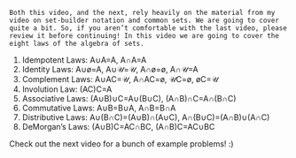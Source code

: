 	Both this video, and the next, rely heavily on the material from my video on set-builder notation and common sets. We are going to cover quite a bit. So, if you aren’t comfortable with the last video, please review it before continuing! In this video we are going to cover the eight laws of the algebra of sets.

1) Idempotent Laws: A∪A=A,  A∩A=A
2) Identity Laws: A∪ø=A,  A∪𝒰=𝒰,  A∩ø=ø,  A∩𝒰=A
3) Complement Laws: A∪AC=𝒰,  A∩AC=ø,  𝒰C=ø,  øC=𝒰
4) Involution Law: (AC)C=A
5) Associative Laws: (A∪B)∪C=A∪(B∪C),  (A∩B)∩C=A∩(B∩C)
6) Commutative Laws: A∪B=B∪A,  A∩B=B∩A
7) Distributive Laws: A∪(B∩C)=(A∪B)∩(A∪C),   A∩(B∪C)=(A∩B)∪(A∩C)
8) DeMorgan’s Laws: (A∪B)C=AC∩BC,   (A∩B)C=AC∪BC

Check out the next video for a bunch of example problems! :)
